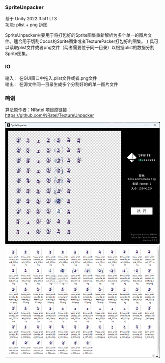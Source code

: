### SpriteUnpacker

基于 Unity 2022.3.5f1 LTS   
功能: plist + png 拆图

SpriteUnpacker主要用于将打包好的Sprite图集重新解析为多个单一的图片文件。适合用于切割Cocos的Sprite图集或者TexturePacker打包好的图集。工具可以读取plist文件或者png文件（两者需要位于同一目录）以根据plist的数据分割Sprite图集。

### IO
输入：
在GUI窗口中拖入.plist文件或者.png文件  
输出：
在源文件同一目录生成多个分割好的的单一图片文件 

 ### 鸣谢
 算法原作者：NRatel
 项目原链接：https://github.com/NRatel/TextureUnpacker


![结果截图](https://github.com/yangmingxian/SpriteUnpacker/blob/main/Resources/008.png)
![结果截图](https://github.com/yangmingxian/SpriteUnpacker/blob/main/Resources/009.png)




